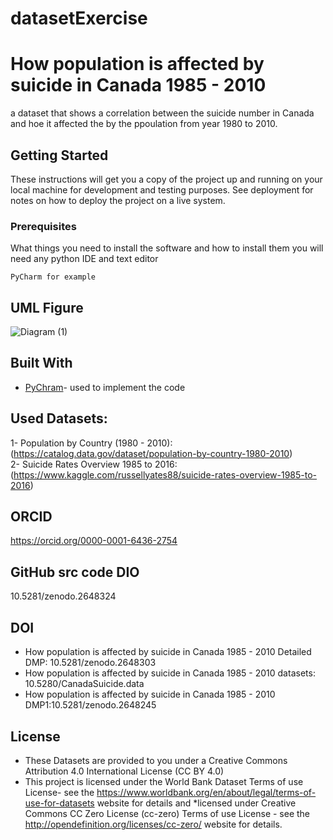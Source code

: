 # datasetExercise
# How population is affected by suicide in Canada 1985 - 2010
a dataset that shows a correlation between the suicide number in Canada and hoe it affected the by the ppoulation from year 1980 to 2010.

## Getting Started

These instructions will get you a copy of the project up and running on your local machine for development and testing purposes. See deployment for notes on how to deploy the project on a live system.

### Prerequisites

What things you need to install the software and how to install them
you will need any python IDE and text editor

```
PyCharm for example
```

## UML Figure 
![Diagram (1)](https://user-images.githubusercontent.com/44063982/56482556-2b577e80-64c5-11e9-8e4c-0d67b7e0252a.png)


## Built With

* [PyChram](https://www.jetbrains.com/help/pycharm/manage-projects-hosted-on-github.html)- used to implement the code 

## Used Datasets: 
1- Population by Country (1980 - 2010): (https://catalog.data.gov/dataset/population-by-country-1980-2010)<br>
2- Suicide Rates Overview 1985 to 2016:(https://www.kaggle.com/russellyates88/suicide-rates-overview-1985-to-2016)

## ORCID
https://orcid.org/0000-0001-6436-2754


## GitHub src code DIO 
10.5281/zenodo.2648324


## DOI
* How population is affected by suicide in Canada 1985 - 2010 Detailed DMP: 10.5281/zenodo.2648303
* How population is affected by suicide in Canada 1985 - 2010 datasets: 10.5280/CanadaSuicide.data
* How population is affected by suicide in Canada 1985 - 2010 DMP1:10.5281/zenodo.2648245


## License
* These Datasets are provided to you under a Creative Commons Attribution 4.0 International License (CC BY 4.0)
* This project is licensed under the World Bank Dataset Terms of use License-
see the https://www.worldbank.org/en/about/legal/terms-of-use-for-datasets website for details
and 
*licensed under Creative Commons CC Zero License (cc-zero) Terms of use License - 
see the http://opendefinition.org/licenses/cc-zero/ website for details.


